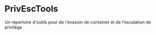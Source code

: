 # PrivEscTools
Un répertoire d'outils pour de l'évasion de container et de l'escalation de privilège

